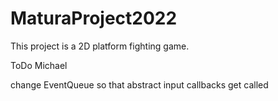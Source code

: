 # MaturaProject2022
This project is a 2D platform fighting game.

ToDo Michael

change EventQueue so that abstract input callbacks get called
